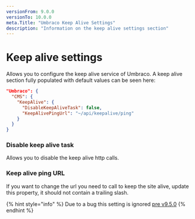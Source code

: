 ```yaml
---
versionFrom: 9.0.0
versionTo: 10.0.0
meta.Title: "Umbraco Keep Alive Settings"
description: "Information on the keep alive settings section"
---
```


# Keep alive settings

Allows you to configure the keep alive service of Umbraco. A keep alive section fully populated with default values can be seen here:

```json
"Umbraco": {
  "CMS": {
    "KeepAlive": {
      "DisableKeepAliveTask": false,
      "KeepAlivePingUrl": "~/api/keepalive/ping"
    }
  }
}
```

### Disable keep alive task

Allows you to disable the keep alive http calls.

### Keep alive ping URL

If you want to change the url you need to call to keep the site alive, update this property, it should not contain a trailing slash.

{% hint style="info" %}
Due to a bug this setting is ignored [pre v9.5.0](https://github.com/umbraco/Umbraco-CMS/pull/12224)
{% endhint %}
